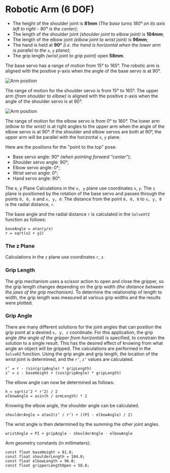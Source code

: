 # Robotic Arm (6 DOF)

- The height of the shoulder joint is **81mm** _(The base turns 180° on its axis left to right - 90° is the center)_;
- The length of the shoulder joint _(shoulder joint to elbow joint)_ is **104mm**;
- The length of the elbow joint _(elbow joint to wrist joint)_ is **96mm**;
- The hand is held at **90°** _(i.e. the hand is horizontal when the lower arm is parallel to the `x`, `y` plane)_;
- The grip length _(wrist joint to grip point)_ open **58mm**.

The base servo has a range of motion from 15° to 165°. The robotic arm is aligned with the positive y-axis when the angle of the base servo is at 90°.

![Arm position](https://github.com/williankeller/robotic-arm/assets/2963928/8007479c-2229-4966-b62f-b4b53a711857")


The range of motion for the shoulder servo is from 15° to 165°. The upper arm _(from shoulder to elbow)_ is aligned with the positive z-axis when the angle of the shoulder servo is at 90°.

![Arm position](https://github.com/williankeller/robotic-arm/assets/2963928/1e3c4670-bb6c-415b-9343-9653edde1ead)

The range of motion for the elbow servo is from 0° to 160°.
The lower arm _(elbow to the wrist)_ is at right angles to the upper arm when the angle of the elbow servo is at 90°.
If the shoulder and elbow servos are both at 90°, the upper arm will be parallel with the horizontal `x`, `y` plane.

Here are the positions for the "point to the top" pose:
- Base servo angle: 90° _(when pointing forward "center")_;
- Shoulder servo angle: 90°;
- Elbow servo angle: 0°;
- Wrist servo angle: 0°;
- Hand servo angle: 90°.

The x, y Plane
Calculations in the `x, y` plane use coordinates `x`, `y`.
The `z` plane is positioned by the rotation of the base servo and passes through the points `0, 0, 0` and `x, y, 0`.
The distance from the point `0, 0, 0` to `x, y, 0` is the radial distance, `r`.

The base angle and the radial distance `r` is calculated in the `SolveXYZ` function as follows:

```
baseAngle = atan(y/x)
r = sqrt(x2 + y2)
```

### The z Plane
Calculations in the `z` plane use coordinates `r`, `z`.

### Grip Length
The grip mechanism uses a scissor action to open and close the gripper, so the grip length changes depending on the grip width _(the distance between the jaws of the grip mechanism)_.
To determine the relationship of length to width, the grip length was measured at various grip widths and the results were plotted.

### Grip Angle
There are many different solutions for the joint angles that can position the grip point at a desired `x, y, z` coordinate.
For this application, the grip angle _(the angle of the gripper from horizontal)_ is specified, to constrain the solution to a single result. 
This has the desired effect of knowing from what angle an object will be gripped. 
The calculations are performed in the `SolveRZ` function. 
Using the grip angle and grip length, the location of the wrist joint is determined, and the `r’`, `z’` values are calculated.

```
r’ = r - (sin(gripAngle) * gripLength)
z’ = z - baseHeight + (cos(gripAngle) * gripLength)
```

The elbow angle can now be determined as follows:

```
h = sqrt(z’2 * r’2) / 2
elbowAngle = asin(h / armLength) * 2
```

Knowing the elbow angle, the shoulder angle can be calculated.

```
shoulderAngle = atan2(z’ / r’) + ((PI - elbowAngle) / 2)
```

The wrist angle is then determined by the summing the other joint angles.

```
wristAngle = PI + gripAngle - shoulderAngle - elbowAngle
```

Arm geometry constants (in millimeters):

```
const float baseHeight = 81.0;
const float shoulderLength = 104.0;
const float elbowLength = 96.0;
const float gripperLengthOpen = 58.0;
```
